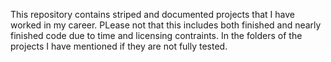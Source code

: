 This repository contains striped and documented projects that I have worked in my career. PLease not that this includes both finished and nearly finished code due to time and licensing contraints. 
In the folders of the projects I have mentioned if they are not fully tested.
